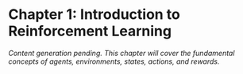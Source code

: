 # Chapter 1: Introduction to Reinforcement Learning

*Content generation pending. This chapter will cover the fundamental concepts of agents, environments, states, actions, and rewards.*

